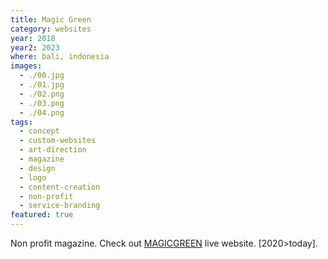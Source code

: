 ```yaml
---
title: Magic Green
category: websites
year: 2018
year2: 2023
where: bali, indonesia
images:
  - ./00.jpg
  - ./01.jpg
  - ./02.png
  - ./03.png
  - ./04.png
tags:
  - concept
  - custom-websites
  - art-direction
  - magazine
  - design
  - logo
  - content-creation
  - non-profit
  - service-branding
featured: true
---
```


Non profit magazine.
Check out [MAGICGREEN](https://magicgreen.junglestar.org?source=rokma.com) live website.
[2020>today].

